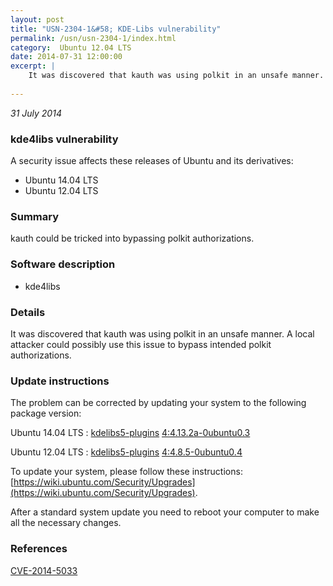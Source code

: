 ```yaml
---
layout: post
title: "USN-2304-1&#58; KDE-Libs vulnerability"
permalink: /usn/usn-2304-1/index.html
category:  Ubuntu 12.04 LTS
date: 2014-07-31 12:00:00
excerpt: |
    It was discovered that kauth was using polkit in an unsafe manner. A local attacker could possibly use this issue to bypass intended polkit authorizations. 
    
--- 
```

 
 

*31 July 2014*

### kde4libs vulnerability

A security issue affects these releases of Ubuntu and its derivatives:

* Ubuntu 14.04 LTS
* Ubuntu 12.04 LTS

### Summary

kauth could be tricked into bypassing polkit authorizations. 

### Software description

* kde4libs 

### Details

It was discovered that kauth was using polkit in an unsafe manner. A local attacker could possibly use this issue to bypass intended polkit authorizations. 

### Update instructions

The problem can be corrected by updating your system to the following package version:

Ubuntu 14.04 LTS
 : [kdelibs5-plugins](https://launchpad.net/ubuntu/+source/kde4libs) <span> [4:4.13.2a-0ubuntu0.3](https://launchpad.net/ubuntu/+source/kde4libs/4:4.13.2a-0ubuntu0.3) </span> 

Ubuntu 12.04 LTS
 : [kdelibs5-plugins](https://launchpad.net/ubuntu/+source/kde4libs) <span> [4:4.8.5-0ubuntu0.4](https://launchpad.net/ubuntu/+source/kde4libs/4:4.8.5-0ubuntu0.4) </span> 

To update your system, please follow these instructions: [https://wiki.ubuntu.com/Security/Upgrades](https://wiki.ubuntu.com/Security/Upgrades).

After a standard system update you need to reboot your computer to make all the necessary changes. 

### References

 
 [CVE-2014-5033](http://people.ubuntu.com/~ubuntu-security/cve/CVE-2014-5033)
 

